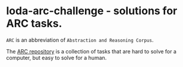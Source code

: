 # loda-arc-challenge - solutions for ARC tasks.

`ARC` is an abbreviation of `Abstraction and Reasoning Corpus`.

The [ARC repository](https://github.com/fchollet/ARC) is a collection of tasks that are hard to solve for a computer, but easy to solve for a human.
